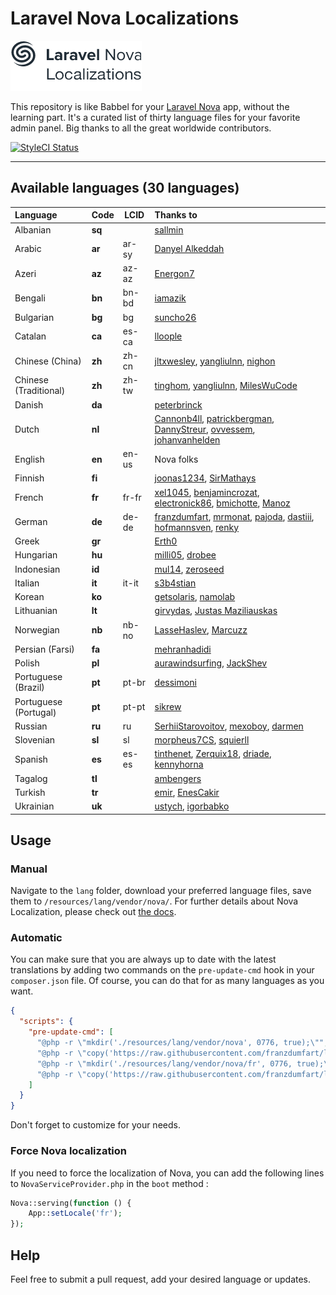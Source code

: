 # Laravel Nova Localizations

![Laravel Nova Localization Logo](./logo.png)

This repository is like Babbel for your [Laravel Nova](https://nova.laravel.com) app, without the learning part. It's a curated list of thirty language files for your favorite admin panel. Big thanks to all the great worldwide contributors.

[![StyleCI Status](https://github.styleci.io/repos/145764698/shield)](https://github.styleci.io/repos/145764698)

---

## Available languages (30 languages)

| Language              | Code   | LCID  | Thanks to                                                                                                                                                                                                                                            |
| :-------------------- | ------ | ----- | :--------------------------------------------------------------------------------------------------------------------------------------------------------------------------------------------------------------------------------------------------- |
| Albanian              | **sq** |       | [sallmin](https://github.com/sallmin)                                                                                                                                                                                                                |
| Arabic                | **ar** | ar-sy | [Danyel Alkeddah](https://github.com/K3DVII)                                                                                                                                                                                                         |
| Azeri                 | **az** | az-az | [Energon7](https://github.com/Energon7)                                                                                                                                                                                                              |
| Bengali               | **bn** | bn-bd | [iamazik](https://github.com/iamazik)                                                                                                                                                                                                                |
| Bulgarian             | **bg** | bg    | [suncho26](https://github.com/suncho26)                                                                                                                                                                                                              |
| Catalan               | **ca** | es-ca | [lloople](https://github.com/lloople)                                                                                                                                                                                                                |
| Chinese (China)       | **zh** | zh-cn | [jltxwesley](https://github.com/jltxwesley), [yangliulnn](https://github.com/yangliulnn), [nighon](https://github.com/nighon)                                                                                                                        |
| Chinese (Traditional) | **zh** | zh-tw | [tinghom](https://github.com/tinghom), [yangliulnn](https://github.com/yangliulnn), [MilesWuCode](https://github.com/MilesWuCode)                                                                                                                    |
| Danish                | **da** |       | [peterbrinck](https://github.com/peterbrinck)                                                                                                                                                                                                        |
| Dutch                 | **nl** |       | [Cannonb4ll](https://github.com/Cannonb4ll), [patrickbergman](https://github.com/patrickbergman), [DannyStreur](https://github.com/DannyStreur), [ovvessem](https://github.com/ovvessem), [johanvanhelden](https://github.com/johanvanhelden)        |
| English               | **en** | en-us | Nova folks                                                                                                                                                                                                                                           |
| Finnish               | **fi** |       | [joonas1234](https://github.com/joonas1234), [SirMathays](https://github.com/SirMathays)                                                                                                                                                             |
| French                | **fr** | fr-fr | [xel1045](https://github.com/xel1045), [benjamincrozat](https://github.com/benjamincrozat), [electronick86](https://github.com/electronick86), [bmichotte](https://github.com/michotte), [Manoz](https://github.com/Manoz)                           |
| German                | **de** | de-de | [franzdumfart](https://github.com/franzdumfart), [mrmonat](https://github.com/mrmonat), [pajoda](https://github.com/pajoda), [dastiii](https://github.com/dastiii), [hofmannsven](https://github.com/hofmannsven), [renky](https://github.com/renky) |
| Greek                 | **gr** |       | [Erth0](https://github.com/Erth0)                                                                                                                                                                                                                    |
| Hungarian             | **hu** |       | [milli05](https://github.com/milli05), [drobee](https://github.com/drobee)                                                                                                                                                                           |
| Indonesian            | **id** |       | [mul14](https://github.com/mul14), [zeroseed](https://github.com/zeroseed)                                                                                                                                                                           |
| Italian               | **it** | it-it | [s3b4stian](https://github.com/s3b4stian)                                                                                                                                                                                                            |
| Korean                | **ko** |       | [getsolaris](https://github.com/getsolaris), [namolab](https://github.com/namolab)                                                                                                                                                                   |
| Lithuanian            | **lt** |       | [girvydas](https://github.com/girvydas), [Justas Maziliauskas](https://github.com/justutiz)                                                                                                                                                          |
| Norwegian             | **nb** | nb-no | [LasseHaslev](https://github.com/LasseHaslev), [Marcuzz](https://github.com/Marcuzz)                                                                                                                                                                 |
| Persian (Farsi)       | **fa** |       | [mehranhadidi](https://github.com/mehranhadidi)                                                                                                                                                                                                      |
| Polish                | **pl** |       | [aurawindsurfing](https://github.com/aurawindsurfing), [JackShev](https://github.com/JackShev)                                                                                                                                                       |
| Portuguese (Brazil)   | **pt** | pt-br | [dessimoni](https://github.com/dessimoni)                                                                                                                                                                                                            |
| Portuguese (Portugal) | **pt** | pt-pt | [sikrew](https://github.com/sikrew)                                                                                                                                                                                                                  |
| Russian               | **ru** | ru    | [SerhiiStarovoitov](https://github.com/SerhiiStarovoitov), [mexoboy](https://github.com/mexoboy), [darmen](https://github.com/darmen)                                                                                                                |
| Slovenian             | **sl** | sl    | [morpheus7CS](https://github.com/morpheus7CS), [squierll](https://github.com/squierll)                                                                                                                                                               |
| Spanish               | **es** | es-es | [tinthenet](https://github.com/tinthenet), [Zerquix18](https://github.com/Zerquix18), [driade](https://github.com/driade), [kennyhorna](https://github.com/kennyhorna)                                                                               |
| Tagalog               | **tl** |       | [ambengers](https://github.com/ambengers)                                                                                                                                                                                                            |
| Turkish               | **tr** |       | [emir](https://github.com/emir), [EnesCakir](https://github.com/EnesCakir)                                                                                                                                                                           |
| Ukrainian             | **uk** |       | [ustych](https://github.com/ustych), [igorbabko](https://github.com/igorbabko)                                                                                                                                                                       |

## Usage

### Manual

Navigate to the `lang` folder, download your preferred language files, save them to `/resources/lang/vendor/nova/`.
For further details about Nova Localization, please check out [the docs](https://nova.laravel.com/docs/1.0/customization/localization.html).

### Automatic

You can make sure that you are always up to date with the latest translations by adding two commands on the `pre-update-cmd` hook in your `composer.json` file. Of course, you can do that for as many languages as you want.

```json
{
  "scripts": {
    "pre-update-cmd": [
      "@php -r \"mkdir('./resources/lang/vendor/nova', 0776, true);\"",
      "@php -r \"copy('https://raw.githubusercontent.com/franzdumfart/laravel-nova-localizations/master/lang/fr.json', './resources/lang/vendor/nova/fr.json') || exit (1);\"",
      "@php -r \"mkdir('./resources/lang/vendor/nova/fr', 0776, true);\"",
      "@php -r \"copy('https://raw.githubusercontent.com/franzdumfart/laravel-nova-localizations/master/lang/fr/validation.php', './resources/lang/vendor/nova/fr/validation.php') || exit (1);\""
    ]
  }
}
```

Don't forget to customize for your needs.

### Force Nova localization

If you need to force the localization of Nova, you can add the following lines to `NovaServiceProvider.php` in the `boot` method :

```php
Nova::serving(function () {
    App::setLocale('fr');
});
```

## Help

Feel free to submit a pull request, add your desired language or updates.
